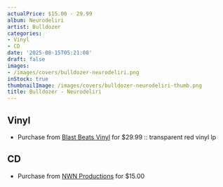 ```yaml
---
actualPrice: $15.00 - 29.99
album: Neurodeliri
artist: Bulldozer
categories:
- Vinyl
- CD
date: '2025-08-15T05:21:08'
draft: false
images:
- /images/covers/bulldozer-neurodeliri.png
inStock: true
thumbnailImage: /images/covers/bulldozer-neurodeliri-thumb.png
title: Bulldozer - Neurodeliri
---
```


## Vinyl
* Purchase from [Blast Beats Vinyl](https://blastbeatsvinyl.com/products/bulldozer-neurodeliri-transparent-red-vinyl-lp) for $29.99 :: transparent red vinyl lp
## CD
* Purchase from [NWN Productions](http://shop.nwnprod.com/index.php?route=product/product&path=93&product_id=60258&sort=pd.name&order=ASC) for $15.00
